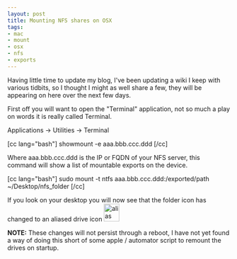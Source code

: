 ```yaml
--- 
layout: post
title: Mounting NFS shares on OSX
tags: 
- mac
- mount
- osx
- nfs
- exports
---
```

Having little time to update my blog, I've been updating a wiki I keep with various tidbits, so I thought I might as well share a few, they will be appearing on here over the next few days.

First off you will want to open the "Terminal" application, not so much a play on words it is really called Terminal.

Applications -> Utilities -> Terminal

[cc lang="bash"]
showmount -e aaa.bbb.ccc.ddd
[/cc]

Where aaa.bbb.ccc.ddd is the IP or FQDN of your NFS server, this command will show a list of mountable exports on the device.

[cc lang="bash"]
sudo mount -t ntfs aaa.bbb.ccc.ddd:/exported/path ~/Desktop/nfs_folder
[/cc]

If you look on your desktop you will now see that the folder icon has changed to an aliased drive icon <a href="http://www.saiweb.co.ukturbo.paulstamatiou.com/uploads/2010/04/2010-04-06_1615.png"><img src="http://www.saiweb.co.ukturbo.paulstamatiou.com/uploads/2010/04/2010-04-06_1615.png" alt="alias drive icon" title="mac ALIAS drive" width="35" height="40" class="alignnone size-full wp-image-845" /></a>

<strong>
NOTE:</strong> These changes will not persist through a reboot, I have not yet found a way of doing this short of some apple / automator script to remount the drives on startup.

